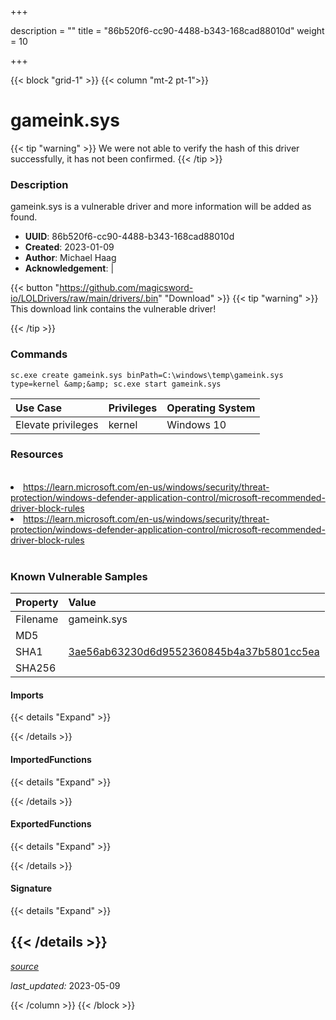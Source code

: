 +++

description = ""
title = "86b520f6-cc90-4488-b343-168cad88010d"
weight = 10

+++


{{< block "grid-1" >}}
{{< column "mt-2 pt-1">}}


# gameink.sys


{{< tip "warning" >}}
We were not able to verify the hash of this driver successfully, it has not been confirmed.
{{< /tip >}}


### Description

gameink.sys is a vulnerable driver and more information will be added as found.
- **UUID**: 86b520f6-cc90-4488-b343-168cad88010d
- **Created**: 2023-01-09
- **Author**: Michael Haag
- **Acknowledgement**:  | [](https://twitter.com/)

{{< button "https://github.com/magicsword-io/LOLDrivers/raw/main/drivers/.bin" "Download" >}}
{{< tip "warning" >}}
This download link contains the vulnerable driver!

{{< /tip >}}

### Commands

```
sc.exe create gameink.sys binPath=C:\windows\temp\gameink.sys type=kernel &amp;&amp; sc.exe start gameink.sys
```

| Use Case | Privileges | Operating System | 
|:---- | ---- | ---- |
| Elevate privileges | kernel | Windows 10 |

### Resources
<br>
<li><a href=" https://learn.microsoft.com/en-us/windows/security/threat-protection/windows-defender-application-control/microsoft-recommended-driver-block-rules"> https://learn.microsoft.com/en-us/windows/security/threat-protection/windows-defender-application-control/microsoft-recommended-driver-block-rules</a></li>
<li><a href="https://learn.microsoft.com/en-us/windows/security/threat-protection/windows-defender-application-control/microsoft-recommended-driver-block-rules">https://learn.microsoft.com/en-us/windows/security/threat-protection/windows-defender-application-control/microsoft-recommended-driver-block-rules</a></li>
<br>

### Known Vulnerable Samples

| Property           | Value |
|:-------------------|:------|
| Filename           | gameink.sys |
| MD5                | [](https://www.virustotal.com/gui/file/) |
| SHA1               | [3ae56ab63230d6d9552360845b4a37b5801cc5ea](https://www.virustotal.com/gui/file/3ae56ab63230d6d9552360845b4a37b5801cc5ea) |
| SHA256             | [](https://www.virustotal.com/gui/file/) |


#### Imports
{{< details "Expand" >}}

{{< /details >}}
#### ImportedFunctions
{{< details "Expand" >}}

{{< /details >}}
#### ExportedFunctions
{{< details "Expand" >}}

{{< /details >}}

#### Signature
{{< details "Expand" >}}

{{< /details >}}
-----



[*source*](https://github.com/magicsword-io/LOLDrivers/tree/main/yaml/86b520f6-cc90-4488-b343-168cad88010d.yaml)

*last_updated:* 2023-05-09








{{< /column >}}
{{< /block >}}
